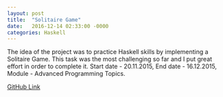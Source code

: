 ```yaml
---
layout: post
title:  "Solitaire Game"
date:   2016-12-14 02:33:00 -0000
categories: Haskell
---
```

The idea of the project was to practice Haskell skills by implementing a Solitaire Game. This task was the most challenging so far and I put great effort in order to complete it.
Start date - 20.11.2015, End date - 16.12.2015,
Module - Advanced Programming Topics.

[GitHub Link][link-to]

[link-to]: https://github.com/MikhailMS/Solitaire
